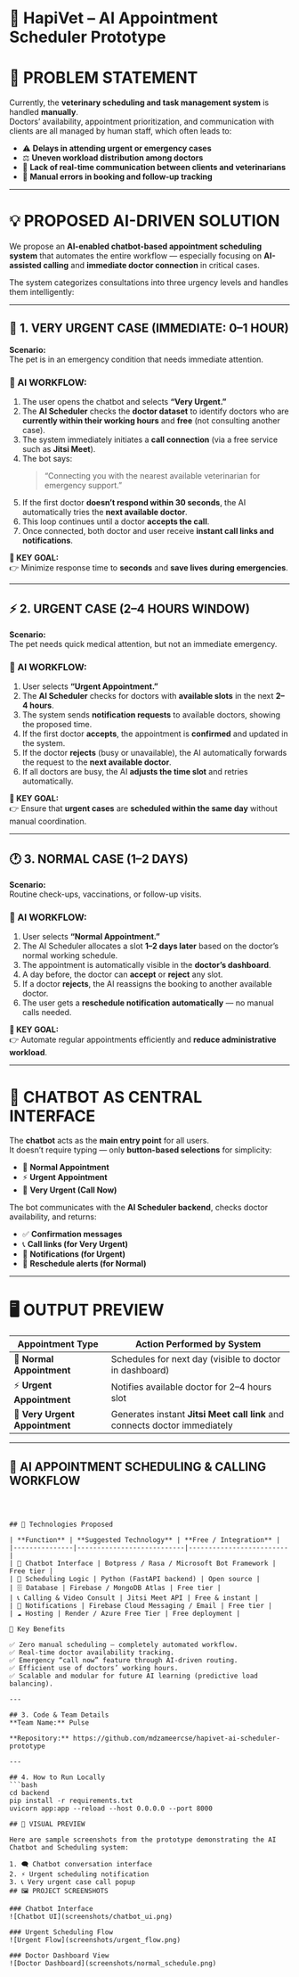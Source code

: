 # 🐾 HapiVet – AI Appointment Scheduler Prototype

# 🧠 PROBLEM STATEMENT

Currently, the **veterinary scheduling and task management system** is handled **manually**.  
Doctors’ availability, appointment prioritization, and communication with clients are all managed by human staff, which often leads to:

- ⚠️ **Delays in attending urgent or emergency cases**
- ⚖️ **Uneven workload distribution among doctors**
- 💬 **Lack of real-time communication between clients and veterinarians**
- 🧾 **Manual errors in booking and follow-up tracking**

---

# 💡 PROPOSED AI-DRIVEN SOLUTION

We propose an **AI-enabled chatbot-based appointment scheduling system** that automates the entire workflow — especially focusing on **AI-assisted calling** and **immediate doctor connection** in critical cases.

The system categorizes consultations into three urgency levels and handles them intelligently:

---

## 🚨 1. VERY URGENT CASE (IMMEDIATE: 0–1 HOUR)

**Scenario:**  
The pet is in an emergency condition that needs immediate attention.

### 🧩 AI WORKFLOW:
1. The user opens the chatbot and selects **“Very Urgent.”**  
2. The **AI Scheduler** checks the **doctor dataset** to identify doctors who are **currently within their working hours** and **free** (not consulting another case).  
3. The system immediately initiates a **call connection** (via a free service such as **Jitsi Meet**).  
4. The bot says:  
   > “Connecting you with the nearest available veterinarian for emergency support.”  
5. If the first doctor **doesn’t respond within 30 seconds**, the AI automatically tries the **next available doctor**.  
6. This loop continues until a doctor **accepts the call**.  
7. Once connected, both doctor and user receive **instant call links and notifications**.

**🎯 KEY GOAL:**  
👉 Minimize response time to **seconds** and **save lives during emergencies**.

---

## ⚡ 2. URGENT CASE (2–4 HOURS WINDOW)

**Scenario:**  
The pet needs quick medical attention, but not an immediate emergency.

### 🧩 AI WORKFLOW:
1. User selects **“Urgent Appointment.”**  
2. The **AI Scheduler** checks for doctors with **available slots** in the next **2–4 hours**.  
3. The system sends **notification requests** to available doctors, showing the proposed time.  
4. If the first doctor **accepts**, the appointment is **confirmed** and updated in the system.  
5. If the doctor **rejects** (busy or unavailable), the AI automatically forwards the request to the **next available doctor**.  
6. If all doctors are busy, the AI **adjusts the time slot** and retries automatically.

**🎯 KEY GOAL:**  
👉 Ensure that **urgent cases** are **scheduled within the same day** without manual coordination.

---

## 🕐 3. NORMAL CASE (1–2 DAYS)

**Scenario:**  
Routine check-ups, vaccinations, or follow-up visits.

### 🧩 AI WORKFLOW:
1. User selects **“Normal Appointment.”**  
2. The AI Scheduler allocates a slot **1–2 days later** based on the doctor’s normal working schedule.  
3. The appointment is automatically visible in the **doctor’s dashboard**.  
4. A day before, the doctor can **accept** or **reject** any slot.  
5. If a doctor **rejects**, the AI reassigns the booking to another available doctor.  
6. The user gets a **reschedule notification automatically** — no manual calls needed.

**🎯 KEY GOAL:**  
👉 Automate regular appointments efficiently and **reduce administrative workload**.

---

# 🤖 CHATBOT AS CENTRAL INTERFACE

The **chatbot** acts as the **main entry point** for all users.  
It doesn’t require typing — only **button-based selections** for simplicity:

- 🐾 **Normal Appointment**
- ⚡ **Urgent Appointment**
- 🚨 **Very Urgent (Call Now)**

The bot communicates with the **AI Scheduler backend**, checks doctor availability, and returns:

- ✅ **Confirmation messages**  
- 📞 **Call links (for Very Urgent)**  
- 🔔 **Notifications (for Urgent)**  
- 🔁 **Reschedule alerts (for Normal)**
---

# 🖥️ OUTPUT PREVIEW

| **Appointment Type** | **Action Performed by System** |
|-----------------------|--------------------------------|
| 🐾 **Normal Appointment** | Schedules for next day (visible to doctor in dashboard) |
| ⚡ **Urgent Appointment** | Notifies available doctor for 2–4 hours slot |
| 🚨 **Very Urgent Appointment** | Generates instant **Jitsi Meet call link** and connects doctor immediately |

---
## 🧭 AI APPOINTMENT SCHEDULING & CALLING WORKFLOW

```mermaid



## 🧩 Technologies Proposed

| **Function** | **Suggested Technology** | **Free / Integration** |
|---------------|---------------------------|-------------------------|
| 💬 Chatbot Interface | Botpress / Rasa / Microsoft Bot Framework | Free tier |
| 🧠 Scheduling Logic | Python (FastAPI backend) | Open source |
| 🗄️ Database | Firebase / MongoDB Atlas | Free tier |
| 📞 Calling & Video Consult | Jitsi Meet API | Free & instant |
| 🔔 Notifications | Firebase Cloud Messaging / Email | Free tier |
| ☁️ Hosting | Render / Azure Free Tier | Free deployment |

🎯 Key Benefits

✅ Zero manual scheduling — completely automated workflow.
✅ Real-time doctor availability tracking.
✅ Emergency “call now” feature through AI-driven routing.
✅ Efficient use of doctors’ working hours.
✅ Scalable and modular for future AI learning (predictive load balancing).

---

## 3. Code & Team Details
**Team Name:** Pulse  

**Repository:** https://github.com/mdzameercse/hapivet-ai-scheduler-prototype

---

## 4. How to Run Locally
```bash
cd backend
pip install -r requirements.txt
uvicorn app:app --reload --host 0.0.0.0 --port 8000

## 📸 VISUAL PREVIEW

Here are sample screenshots from the prototype demonstrating the AI Chatbot and Scheduling system:

1. 🗨️ Chatbot conversation interface  
2. ⚡ Urgent scheduling notification  
3. 📞 Very urgent case call popup  
## 🖼️ PROJECT SCREENSHOTS

### Chatbot Interface
![Chatbot UI](screenshots/chatbot_ui.png)

### Urgent Scheduling Flow
![Urgent Flow](screenshots/urgent_flow.png)

### Doctor Dashboard View
![Doctor Dashboard](screenshots/normal_schedule.png)

